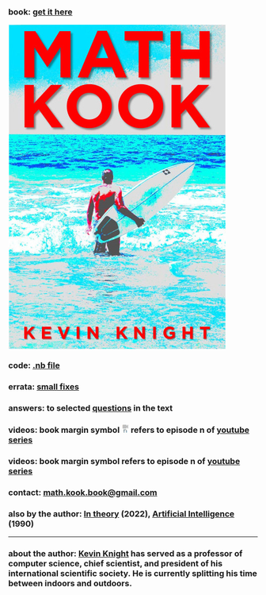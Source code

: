 

### book: <a href="https://www.amazon.com/gp/product/B0B92QRT3D/ref=ox_sc_saved_image_1?smid=A1Y53T3O3Q25L8&psc=1">get it here</a>

<a href="https://www.amazon.com/gp/product/B0B92QRT3D/ref=ox_sc_saved_image_1?smid=A1Y53T3O3Q25L8&psc=1">
  <IMG ALIGN=CENTER SRC="mk-cover-pg.jpg"> 
    </a>
  
### code: <a href="math-kook.nb">.nb file</a>

### errata: <a href="errata.html">small fixes</a>

### answers: to selected <a href="questions.html">questions</a> in the text

### videos: book margin symbol <IMG width=15em SRC="video-n.jpg"> refers to episode n of <a href="https://www.youtube.com/playlist?list=PL4lTtiG6es54CW3vr5yKm99TcTLAaE0kE">youtube series</a>
  
  <link rel="stylesheet" href="path/to/font-awesome/css/font-awesome.min.css">
  
### videos: book margin symbol <i class='fa fa-video-camera'></i> refers to episode n of <a href="https://www.youtube.com/playlist?list=PL4lTtiG6es54CW3vr5yKm99TcTLAaE0kE">youtube series</a>
  

 
  
### contact: <a href="mailto:math.kook.book@gmail.com">math.kook.book@gmail.com</a>

### also by the author: <a href="https://www.amazon.com/gp/product/B0B92HRJWG/ref=crt_ewc_img_dp_1?ie=UTF8&psc=1&smid=ATVPDKIKX0DER">In theory</a> (2022), <a href="https://www.amazon.com/Artificial-Intelligence-Elaine-Rich/dp/0070522634/ref=sr_1_2?crid=14AZ5I9B1ISN1&amp;keywords=kevin+knight+artificial+intelligence&amp;qid=1659386396&amp;sprefix=kevin+knight+artificial+intelligenc%2Caps%2C161&amp;sr=8-2)">Artificial Intelligence</a> (1990)

<hr>
  
### about the author: <a href="https://kevincrawfordknight.github.io/">Kevin Knight</a> has served as a professor of computer science, chief scientist, and president of his international scientific society. He is currently splitting his time between indoors and outdoors. 


